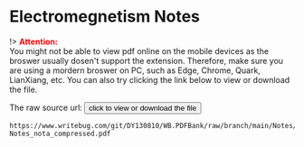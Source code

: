 # Electromegnetism Notes

!> **<span style='color:red'>Attention:</span>**<br>
You might not be able to view pdf online on the mobile devices as the broswer usually dosen't support the extension. Therefore, make sure you are using a mordern broswer on PC, such as Edge, Chrome, Quark, LianXiang, etc. You can also try clicking the link below to view or download the file.

The raw source url: <button onclick="window.open('https://www.writebug.com/git/DY130810/WB.PDFBank/raw/branch/main/Notes/Electromegnetism Notes_nota_compressed.pdf')" type="button">click to view or download the file</button>

```pdf
https://www.writebug.com/git/DY130810/WB.PDFBank/raw/branch/main/Notes/Electromegnetism Notes_nota_compressed.pdf
```